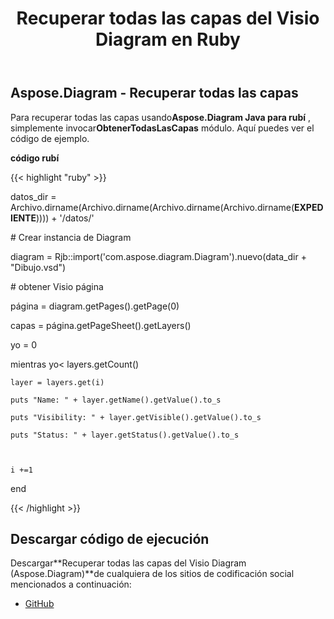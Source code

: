 ﻿---
title: Recuperar todas las capas del Visio Diagram en Ruby
type: docs
weight: 30
url: /es/java/retrieve-all-layers-from-the-visio-diagram-in-ruby/
---
## **Aspose.Diagram - Recuperar todas las capas**
 Para recuperar todas las capas usando**Aspose.Diagram Java para rubí** , simplemente invocar**ObtenerTodasLasCapas** módulo. Aquí puedes ver el código de ejemplo.

**código rubí**

{{< highlight "ruby" >}}

 datos_dir = Archivo.dirname(Archivo.dirname(Archivo.dirname(Archivo.dirname(__EXPEDIENTE__)))) + '/datos/'

\# Crear instancia de Diagram

diagram = Rjb::import('com.aspose.diagram.Diagram').nuevo(data_dir + "Dibujo.vsd")

\# obtener Visio página

página = diagram.getPages().getPage(0)

capas = página.getPageSheet().getLayers()

yo = 0

 mientras yo< layers.getCount()

    layer = layers.get(i)

    puts "Name: " + layer.getName().getValue().to_s

    puts "Visibility: " + layer.getVisible().getValue().to_s

    puts "Status: " + layer.getStatus().getValue().to_s



    i +=1

end

{{< /highlight >}}
## **Descargar código de ejecución**
 Descargar**Recuperar todas las capas del Visio Diagram (Aspose.Diagram)**de cualquiera de los sitios de codificación social mencionados a continuación:

- [GitHub](https://github.com/asposediagram/Aspose.Diagram-for-Java/blob/master/Plugins/Aspose_Diagram_Java_for_Ruby/lib/asposediagramjava/Layers/getalllayers.rb)
